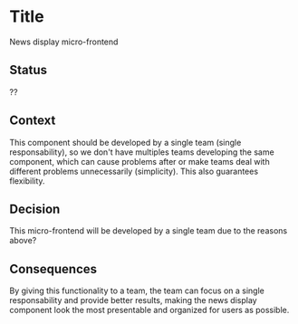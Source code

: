 # Title

News display micro-frontend

## Status

??

## Context

This component should be developed by a single team (single responsability), so we don't have multiples teams developing the same component, which can cause problems after or make teams deal with different problems unnecessarily (simplicity). This also guarantees flexibility.


## Decision

This micro-frontend will be developed by a single team due to the reasons above?

## Consequences

By giving this functionality to a team, the team can focus on a single responsability and provide better results, making the news display component look the most presentable and organized for users as possible.